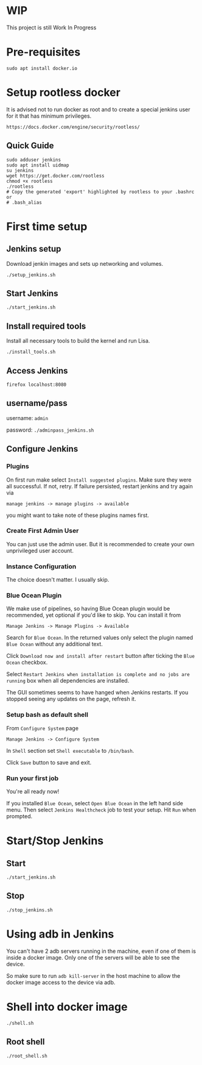 # WIP

This project is still Work In Progress

# Pre-requisites

`sudo apt install docker.io`

# Setup rootless docker

It is advised not to run docker as root and to create a special jenkins user
for it that has minimum privileges.

	https://docs.docker.com/engine/security/rootless/

## Quick Guide

```
sudo adduser jenkins
sudo apt install uidmap
su jenkins
wget https://get.docker.com/rootless
chmod +x rootless
./rootless
# Copy the generated 'export' highlighted by rootless to your .bashrc or
# .bash_alias
```

# First time setup

## Jenkins setup

Download jenkin images and sets up networking and volumes.

`./setup_jenkins.sh`

## Start Jenkins

`./start_jenkins.sh`

## Install required tools

Install all necessary tools to build the kernel and run Lisa.

`./install_tools.sh`

## Access Jenkins

`firefox localhost:8080`

## username/pass

username: `admin`

password: `./adminpass_jenkins.sh`

## Configure Jenkins

### Plugins

On first run make select `Install suggested plugins`. Make sure they were all
successful. If not, retry. If failure persisted, restart jenkins and try again
via

	manage jenkins -> manage plugins -> available

you might want to take note of these plugins names first.

### Create First Admin User

You can just use the admin user. But it is recommended to create your own
unprivileged user account.

### Instance Configuration

The choice doesn't matter. I usually skip.

### Blue Ocean Plugin

We make use of pipelines, so having Blue Ocean plugin would be recommended, yet
optional if you'd like to skip. You can install it from

	Manage Jenkins -> Manage Plugins -> Available

Search for `Blue Ocean`. In the returned values only select the plugin named
`Blue Ocean` without any additional text.

Click `Download now and install after restart` button after ticking the `Blue
Ocean` checkbox.

Select `Restart Jenkins when installation is complete and no jobs are running`
box when all dependencies are installed.

The GUI sometimes seems to have hanged when Jenkins restarts. If you stopped
seeing any updates on the page, refresh it.

### Setup bash as default shell

From `Configure System` page

	Manage Jenkins -> Configure System

In `Shell` section set `Shell executable` to `/bin/bash`.

Click `Save` button to save and exit.

### Run your first job

You're all ready now!

If you installed `Blue Ocean`, select `Open Blue Ocean` in the left hand side
menu. Then select `Jenkins Healthcheck` job to test your setup. Hit `Run` when
prompted.

# Start/Stop Jenkins

## Start

`./start_jenkins.sh`

## Stop

`./stop_jenkins.sh`

# Using adb in Jenkins

You can't have 2 adb servers running in the machine, even if one of them is
inside a docker image. Only one of the servers will be able to see the device.

So make sure to run `adb kill-server` in the host machine to allow the docker
image access to the device via adb.

# Shell into docker image

`./shell.sh`

## Root shell

`./root_shell.sh`
